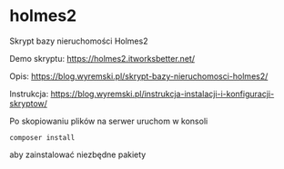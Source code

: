 # holmes2
Skrypt bazy nieruchomości Holmes2

Demo skryptu: https://holmes2.itworksbetter.net/

Opis: https://blog.wyremski.pl/skrypt-bazy-nieruchomosci-holmes2/

Instrukcja: https://blog.wyremski.pl/instrukcja-instalacji-i-konfiguracji-skryptow/

Po skopiowaniu plików na serwer uruchom w konsoli 
```
composer install
```
aby zainstalować niezbędne pakiety
